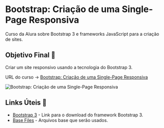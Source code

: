# Bootstrap: Criação de uma Single-Page Responsiva

Curso da Alura sobre Bootstrap 3 e frameworks JavaScript para a criação de sites.

## Objetivo Final &#x1F3AF;

Criar um site responsivo usando a tecnologia do Bootstrap 3.

URL do curso -> [Bootstrap: Criação de uma Single-Page Responsiva](https://cursos.alura.com.br/course/bootstrap-criacao-single-page-responsiva)

![Bootstrap: Criação de uma Single-Page Responsiva](https://www.alura.com.br/assets/api/share/curso-bootstrap-criacao-single-page-responsiva.png)

## Links Úteis &#x1F517;
* [Bootstrap 3](https://getbootstrap.com/docs/3.3/) - Link para o download do framework Bootstrap 3.
* [Base Files](https://github.com/alura-cursos/bootstrap-boas-praticas-no-front-end/archive/f694bc9dd5b267a71124f81eaabe68b1df3fa926.zip) - Arquivos base que serão usados.